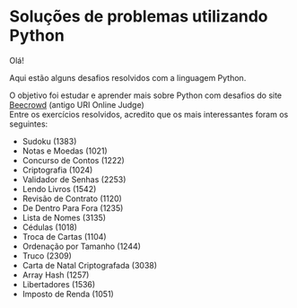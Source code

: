 # Soluções de problemas utilizando Python

Olá!

Aqui estão alguns desafios resolvidos com a linguagem Python.  

O objetivo foi estudar e aprender mais sobre Python com desafios do site [Beecrowd](https://www.beecrowd.com.br/judge/pt) (antigo URI Online Judge)  
Entre os exercícios resolvidos, acredito que os mais interessantes foram os seguintes:  
* Sudoku (1383)
* Notas e Moedas (1021)
* Concurso de Contos (1222)
* Criptografia (1024)
* Validador de Senhas (2253)
* Lendo Livros (1542)
* Revisão de Contrato (1120)
* De Dentro Para Fora (1235)
* Lista de Nomes (3135)
* Cédulas (1018)
* Troca de Cartas (1104)
* Ordenação por Tamanho (1244)
* Truco (2309)
* Carta de Natal Criptografada (3038)
* Array Hash (1257)
* Libertadores (1536)
* Imposto de Renda (1051)

